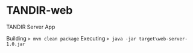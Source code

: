 # TANDIR-web
TANDIR Server App

Building
`> mvn clean package`
Executing
`> java -jar target\web-server-1.0.jar`
